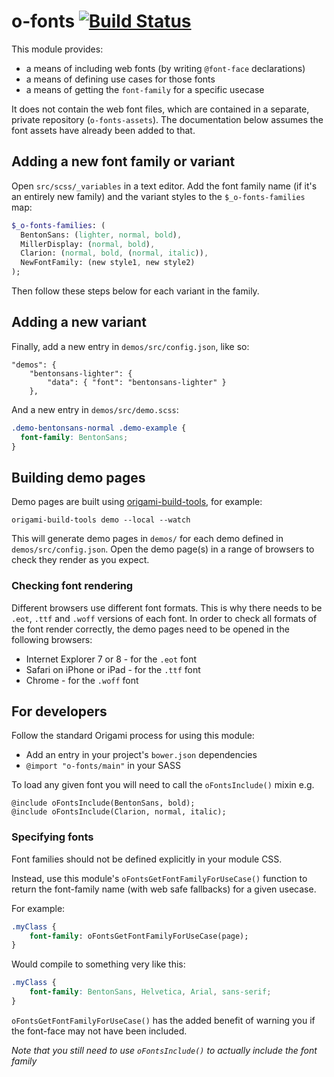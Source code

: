 
# o-fonts [![Build Status](https://travis-ci.org/Financial-Times/o-fonts.png?branch=master)](https://travis-ci.org/Financial-Times/o-fonts)

This module provides:

* a means of including web fonts (by writing `@font-face` declarations)
* a means of defining use cases for those fonts
* a means of getting the `font-family` for a specific usecase

It does not contain the web font files, which are contained in a separate, private repository (`o-fonts-assets`). The documentation below assumes the font assets have already been added to that.

## Adding a new font family or variant

Open `src/scss/_variables` in a text editor. Add the font family name (if it's an entirely new family) and the variant styles to the `$_o-fonts-families` map:

```sass
$_o-fonts-families: (
  BentonSans: (lighter, normal, bold),
  MillerDisplay: (normal, bold),
  Clarion: (normal, bold, (normal, italic)),
  NewFontFamily: (new style1, new style2)
);
```

Then follow these steps below for each variant in the family.

## Adding a new variant

Finally, add a new entry in `demos/src/config.json`, like so:

    "demos": {
        "bentonsans-lighter": {
            "data": { "font": "bentonsans-lighter" }
        },

And a new entry in `demos/src/demo.scss`:

```css
.demo-bentonsans-normal .demo-example {
  font-family: BentonSans;
}
```

## Building demo pages

Demo pages are built using [origami-build-tools](https://github.com/Financial-Times/origami-build-tools), for example:

    origami-build-tools demo --local --watch

This will generate demo pages in `demos/` for each demo defined in `demos/src/config.json`. Open the demo page(s) in a range of browsers to check they render as you expect.


### Checking font rendering

Different browsers use different font formats. This is why there needs to be `.eot`, `.ttf` and `.woff` versions of each font. In order to check all formats of the font render correctly, the demo pages need to be opened in the following browsers:

* Internet Explorer 7 or 8 - for the `.eot` font
* Safari on iPhone or iPad - for the `.ttf` font
* Chrome - for the `.woff` font

## For developers

Follow the standard Origami process for using this module:

* Add an entry in your project's `bower.json` dependencies
* `@import "o-fonts/main"` in your SASS

To load any given font you will need to call the `oFontsInclude()` mixin e.g.

    @include oFontsInclude(BentonSans, bold);
	@include oFontsInclude(Clarion, normal, italic);

### Specifying fonts

Font families should not be defined explicitly in your module CSS.

Instead, use this module's `oFontsGetFontFamilyForUseCase()` function to return the font-family name (with web safe fallbacks) for a given usecase.

For example:

```sass
.myClass {
    font-family: oFontsGetFontFamilyForUseCase(page);
}
```

Would compile to something very like this:

```css
.myClass {
    font-family: BentonSans, Helvetica, Arial, sans-serif;
}
```

`oFontsGetFontFamilyForUseCase()` has the added benefit of warning you if the font-face may not have been included.

*Note that you still need to use `oFontsInclude()` to actually include the font family*
